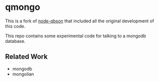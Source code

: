 qmongo
======

This is a fork of [node-qbson](https://github.com/andrasq/node-qbson) that
included all the original development of this code.

This repo contains some experimental code for talking to a mongodb database.


Related Work
------------

- mongodb
- mongolian

